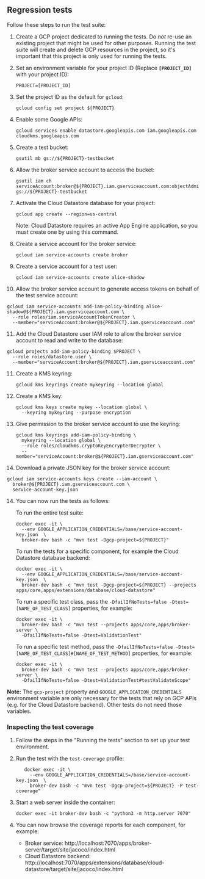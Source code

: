 ## Regression tests

Follow these steps to run the test suite:

1. Create a GCP project dedicated to running the tests. Do *not* re-use an existing project
   that might be used for other purposes. Running the test suite will create and delete
   GCP resources in the project, so it's important that this project is only used for running
   the tests.

2. Set an environment variable for your project ID (Replace **`[PROJECT_ID]`** with your project ID):
   ```shell
   PROJECT=[PROJECT_ID]
   ```

3. Set the project ID as the default for `gcloud`:

   ```shell
   gcloud config set project ${PROJECT}
   ```
4. Enable some Google APIs:

   ```shell
   gcloud services enable datastore.googleapis.com iam.googleapis.com cloudkms.googleapis.com
   ```
5. Create a test bucket:

   ```shell
   gsutil mb gs://${PROJECT}-testbucket
   ```
6. Allow the broker service account to access the bucket:

   ```shell
   gsutil iam ch serviceAccount:broker@${PROJECT}.iam.gserviceaccount.com:objectAdmin gs://${PROJECT}-testbucket
   ```
7. Activate the Cloud Datastore database for your project:

   ```shell
   gcloud app create --region=us-central
   ```
   Note: Cloud Datastore requires an active App Engine application, so you must create one by using this command.
8. Create a service account for the broker service:

   ```shell
   gcloud iam service-accounts create broker
   ```
9. Create a service account for a test user:

   ```shell
   gcloud iam service-accounts create alice-shadow
   ```
10. Allow the broker service account to generate access tokens on behalf of the test service account:

   ```shell
   gcloud iam service-accounts add-iam-policy-binding alice-shadow@${PROJECT}.iam.gserviceaccount.com \
     --role roles/iam.serviceAccountTokenCreator \
     --member="serviceAccount:broker@${PROJECT}.iam.gserviceaccount.com"
   ```
11. Add the Cloud Datastore user IAM role to allow the broker service account to read and write to the database:

   ```shell
   gcloud projects add-iam-policy-binding $PROJECT \
     --role roles/datastore.user \
     --member="serviceAccount:broker@${PROJECT}.iam.gserviceaccount.com"
   ```
11. Create a KMS keyring:

    ```shell
    gcloud kms keyrings create mykeyring --location global
    ```
12. Create a KMS key:

    ```shell
    gcloud kms keys create mykey --location global \
      --keyring mykeyring --purpose encryption
    ```

13. Give permission to the broker service account to use the keyring:

    ```shell
    gcloud kms keyrings add-iam-policy-binding \
      mykeyring --location global \
      --role roles/cloudkms.cryptoKeyEncrypterDecrypter \
      --member="serviceAccount:broker@${PROJECT}.iam.gserviceaccount.com"
    ```

14. Download a private JSON key for the broker service account:

   ```shell
   gcloud iam service-accounts keys create --iam-account \
     broker@${PROJECT}.iam.gserviceaccount.com \
     service-account-key.json
   ```

14. You can now run the tests as follows:

    To run the entire test suite:

    ```shell
    docker exec -it \
      --env GOOGLE_APPLICATION_CREDENTIALS=/base/service-account-key.json  \
      broker-dev bash -c "mvn test -Dgcp-project=${PROJECT}"
    ```

    To run the tests for a specific component, for example the Cloud Datastore database backend:

    ```shell
    docker exec -it \
      --env GOOGLE_APPLICATION_CREDENTIALS=/base/service-account-key.json  \
      broker-dev bash -c "mvn test -Dgcp-project=${PROJECT} --projects apps/core,apps/extensions/database/cloud-datastore"
    ```

    To run a specific test class, pass the `-DfailIfNoTests=false -Dtest=[NAME_OF_TEST_CLASS]` properties, for example:

    ```shell
    docker exec -it \
      broker-dev bash -c "mvn test --projects apps/core,apps/broker-server \
      -DfailIfNoTests=false -Dtest=ValidationTest"
    ```

    To run a specific test method, pass the `-DfailIfNoTests=false -Dtest=[NAME_OF_TEST_CLASS]#[NAME_OF_TEST_METHOD]`
    properties, for example:

    ```shell
    docker exec -it \
      broker-dev bash -c "mvn test --projects apps/core,apps/broker-server \
      -DfailIfNoTests=false -Dtest=ValidationTest#testValidateScope"
    ```

**Note:** The `gcp-project` property and `GOOGLE_APPLICATION_CREDENTIALS` environment variable
are only necessary for the tests that rely on GCP APIs (e.g. for the Cloud Datastore backend).
Other tests do not need those variables.

### Inspecting the test coverage

1. Follow the steps in the "Running the tests" section to set up your test environment.
2. Run the test with the `test-coverage` profile:

   ```shell
      docker exec -it \
        --env GOOGLE_APPLICATION_CREDENTIALS=/base/service-account-key.json  \
        broker-dev bash -c "mvn test -Dgcp-project=${PROJECT} -P test-coverage"
   ```
3. Start a web server inside the container:

   ```shell
   docker exec -it broker-dev bash -c "python3 -m http.server 7070"
   ```
4. You can now browse the coverage reports for each component, for example:
   * Broker service: http://localhost:7070/apps/broker-server/target/site/jacoco/index.html
   * Cloud Datastore backend: http://localhost:7070/apps/extensions/database/cloud-datastore/target/site/jacoco/index.html
